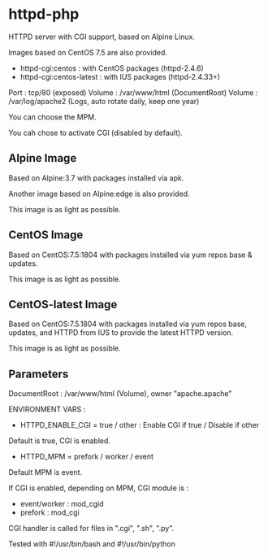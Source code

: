# httpd-php

HTTPD server with CGI support, based on Alpine Linux. 

Images based on CentOS 7.5 are also provided.
- httpd-cgi:centos : with CentOS packages (httpd-2.4.6)
- httpd-cgi:centos-latest : with IUS packages (httpd-2.4.33+)

Port : tcp/80 (exposed)
Volume : /var/www/html (DocumentRoot)
Volume : /var/log/apache2 (Logs, auto rotate daily, keep one year)

You can choose the MPM.

You cah chose to activate CGI (disabled by default).

## Alpine Image

Based on Alpine:3.7 with packages installed via apk. 

Another image based on Alpine:edge is also provided.

This image is as light as possible.

## CentOS Image

Based on CentOS:7.5:1804 with packages installed via yum repos base & updates. 

This image is as light as possible.

## CentOS-latest Image

Based on CentOS:7.5.1804 with packages installed via yum repos base, updates, and HTTPD from IUS to provide the latest HTTPD version. 

This image is as light as possible.

## Parameters

DocumentRoot : /var/www/html (Volume), owner "apache.apache"

ENVIRONMENT VARS :

* HTTPD_ENABLE_CGI = true / other : Enable CGI if true / Disable if other

Default is true, CGI is enabled.

* HTTPD_MPM = prefork / worker / event

Default MPM is event.

If CGI is enabled, depending on MPM, CGI module is :
- event/worker : mod_cgid
- prefork : mod_cgi

CGI handler is called for files in ".cgi", ".sh", ".py".

Tested with #!/usr/bin/bash and #!/usr/bin/python



